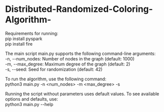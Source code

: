 # Distributed-Randomized-Coloring-Algorithm-

Requirements for running:  
pip install pyspark  
pip install fire   

The main script main.py supports the following command-line arguments:  
-n, --num_nodes: Number of nodes in the graph (default: 1000)  
-m, --max_degree: Maximum degree of the graph (default: 2)  
-s, --seed: Seed for randomization (default: 42)  
  
To run the algorithm, use the following command:  
python3 main.py -n <num_nodes> -m <max_degree> -s <seed>  
  
Running the script without parameters uses default values. To see available options and defaults, use:  
  python3 main.py --help   




